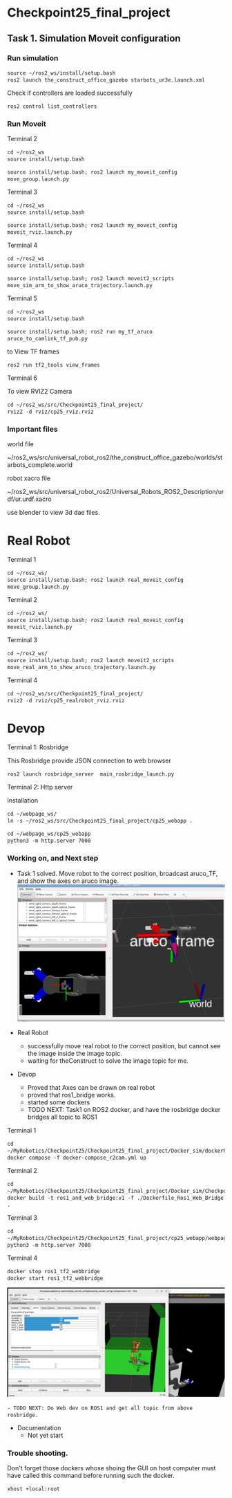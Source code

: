 # Checkpoint25_final_project

## Task 1. Simulation Moveit configuration


### Run simulation

```
source ~/ros2_ws/install/setup.bash
ros2 launch the_construct_office_gazebo starbots_ur3e.launch.xml
```

Check if controllers are loaded successfully

```
ros2 control list_controllers
```

### Run Moveit

Terminal 2

```
cd ~/ros2_ws
source install/setup.bash
```

```
source install/setup.bash; ros2 launch my_moveit_config move_group.launch.py
```

Terminal 3

```
cd ~/ros2_ws
source install/setup.bash
```

```
source install/setup.bash; ros2 launch my_moveit_config moveit_rviz.launch.py
```


Terminal 4

```
cd ~/ros2_ws
source install/setup.bash
```

```
source install/setup.bash; ros2 launch moveit2_scripts move_sim_arm_to_show_aruco_trajectory.launch.py
```

Terminal 5

```
cd ~/ros2_ws
source install/setup.bash
```

```
source install/setup.bash; ros2 run my_tf_aruco aruco_to_camlink_tf_pub.py
```


to View TF frames

```
ros2 run tf2_tools view_frames
```

Terminal 6

To view RVIZ2 Camera 

```
cd ~/ros2_ws/src/Checkpoint25_final_project/
rviz2 -d rviz/cp25_rviz.rviz
```


### Important files

world file

~/ros2_ws/src/universal_robot_ros2/the_construct_office_gazebo/worlds/starbots_complete.world

robot xacro file

~/ros2_ws/src/universal_robot_ros2/Universal_Robots_ROS2_Description/urdf/ur.urdf.xacro

use blender to view 3d dae files.


# Real Robot

Terminal 1

```
cd ~/ros2_ws/
source install/setup.bash; ros2 launch real_moveit_config move_group.launch.py
```

Terminal 2

```
cd ~/ros2_ws/
source install/setup.bash; ros2 launch real_moveit_config moveit_rviz.launch.py
```

Terminal 3

```
cd ~/ros2_ws/
source install/setup.bash; ros2 launch moveit2_scripts move_real_arm_to_show_aruco_trajectory.launch.py
```

Terminal 4

```
cd ~/ros2_ws/src/Checkpoint25_final_project/
rviz2 -d rviz/cp25_realrobot_rviz.rviz
```

# Devop

Terminal 1: Rosbridge

This Rosbridge provide JSON connection to web browser

```
ros2 launch rosbridge_server  main_rosbridge_launch.py
```

Terminal 2: Http server 

Installation 

```
cd ~/webpage_ws/
ln -s ~/ros2_ws/src/Checkpoint25_final_project/cp25_webapp .
```

```
cd ~/webpage_ws/cp25_webapp
python3 -m http.server 7000
```


### Working on, and Next step 

- Task 1 solved. Move robot to the correct position, broadcast aruco_TF, and show the axes on aruco image.
![alt text](cp25_proof_of_concepting.png)

- Real Robot
    - successfully move real robot to the correct position, but cannot see the image inside the image topic.
    - waiting for theConstruct to solve the image topic for me.

- Devop
    - Proved that Axes can be drawn on real robot
    - proved that ros1_bridge works.
    - started some dockers
    - TODO NEXT: Task1 on ROS2 docker, and have the rosbridge docker bridges all topic to ROS1

Terminal 1

```
cd ~/MyRobotics/Checkpoint25/Checkpoint25_final_project/Docker_sim/dockerRos2USBcam_dockerRos1Bridge_dockerRos1WebBridge_webShowImage
docker compose -f docker-compose_r2cam.yml up
```

Terminal 2

```
cd ~/MyRobotics/Checkpoint25/Checkpoint25_final_project/Docker_sim/Checkpoint25
docker build -t ros1_and_web_bridge:v1 -f ./Dockerfile_Ros1_Web_Bridge .
```

Terminal 3

```
cd ~/MyRobotics/Checkpoint25/Checkpoint25_final_project/cp25_webapp/webpage
python3 -m http.server 7000
```

Terminal 4

```
docker stop ros1_tf2_webbridge
docker start ros1_tf2_webbridge
```
![alt text](cp25_current_webdev.png)


    - TODO NEXT: Do Web dev on ROS1 and get all topic from above rosbridge. 

- Documentation
    - Not yet start


### Trouble shooting.

Don't forget those dockers whose shoing the GUI on host computer must have called this command before running such the docker.

```
xhost +local:root
```
